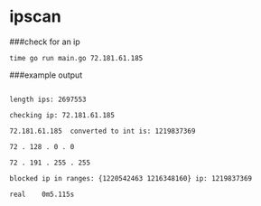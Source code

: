# ipscan

###check for an ip


`time go run main.go 72.181.61.185`

###example output

```length ranges: 1993477

length ips: 2697553

checking ip: 72.181.61.185

72.181.61.185  converted to int is: 1219837369

72 . 128 . 0 . 0

72 . 191 . 255 . 255

blocked ip in ranges: {1220542463 1216348160} ip: 1219837369

real	0m5.115s
```
